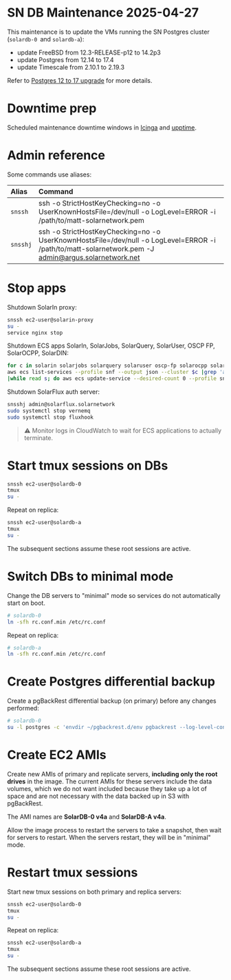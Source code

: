 # SN DB Maintenance 2025-04-27

This maintenance is to update the VMs running the SN Postgres cluster (`solardb-0 `and `solardb-a`):

 * update FreeBSD from 12.3-RELEASE-p12 to 14.2p3
 * update Postgres from 12.14 to 17.4
 * update Timescale from 2.10.1 to 2.19.3

Refer to [Postgres 12 to 17 upgrade](../../dba/postgres/docs/Postgres-12-to-17-upgrade.md) for more
details.

# Downtime prep

Scheduled maintenance downtime windows in [Icinga](https://apps.solarnetwork.net/icingaweb2/) and
[upptime](https://github.com/SolarNetworkFoundation/upptime/issues).

# Admin reference

Some commands use aliases:

| Alias | Command |
|:------|:--------|
| `snssh`  | ssh -o StrictHostKeyChecking=no -o UserKnownHostsFile=/dev/null -o LogLevel=ERROR -i /path/to/matt-solarnetwork.pem |
| `snsshj` | ssh -o StrictHostKeyChecking=no -o UserKnownHostsFile=/dev/null -o LogLevel=ERROR -i /path/to/matt-solarnetwork.pem -J admin@argus.solarnetwork.net |

# Stop apps

Shutdown SolarIn proxy:

```sh
snssh ec2-user@solarin-proxy
su -
service nginx stop
```

Shutdown ECS apps SolarIn, SolarJobs, SolarQuery, SolarUser, OSCP FP, SolarOCPP, SolarDIN:

```sh
for c in solarin solarjobs solarquery solaruser oscp-fp solarocpp solardin; do \
aws ecs list-services --profile snf --output json --cluster $c |grep 'arn:aws' |tr -d \"; done \
|while read s; do aws ecs update-service --desired-count 0 --profile snf --cluster ${s##*/} --service $s; done
```

Shutdown SolarFlux auth server:

```sh
snsshj admin@solarflux.solarnetwork
sudo systemctl stop vernemq
sudo systemctl stop fluxhook
```

> :warning: Monitor logs in CloudWatch to wait for ECS applications to actually terminate.


# Start tmux sessions on DBs

```sh
snssh ec2-user@solardb-0
tmux
su - 
```

Repeat on replica:

```sh
snssh ec2-user@solardb-a
tmux
su - 
```

The subsequent sections assume these root sessions are active.

# Switch DBs to minimal mode

Change the DB servers to "minimal" mode so services do not automatically start on boot.

```sh
# solardb-0
ln -sfh rc.conf.min /etc/rc.conf
```

Repeat on replica:

```sh
# solardb-a
ln -sfh rc.conf.min /etc/rc.conf
```

# Create Postgres differential backup

Create a pgBackRest differential backup (on primary) before any changes performed:

```sh
# solardb-0
su -l postgres -c 'envdir ~/pgbackrest.d/env pgbackrest --log-level-console=info --type=diff --start-fast backup'
```

# Create EC2 AMIs

Create new AMIs of primary and replicate servers, **including only the root drives** in the image.
The current AMIs for these servers include the data volumes, which we do not want included because
they take up a lot of space and are not necessary with the data backed up in S3 with pgBackRest.

The AMI names are **SolarDB-0 v4a** and **SolarDB-A v4a**.

Allow the image process to restart the servers to take a snapshot, then wait for servers to restart.
When the servers restart, they will be in "minimal" mode.

# Restart tmux sessions

Start new tmux sessions on both primary and replica servers:

```sh
snssh ec2-user@solardb-0
tmux
su - 
```

Repeat on replica:

```sh
snssh ec2-user@solardb-a
tmux
su - 
```

The subsequent sections assume these root sessions are active.
